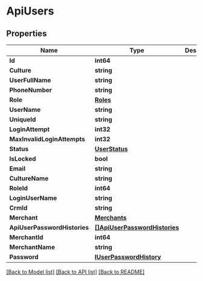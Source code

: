 # ApiUsers

## Properties

Name | Type | Description | Notes
------------ | ------------- | ------------- | -------------
**Id** | **int64** |  | 
**Culture** | **string** |  | [optional] 
**UserFullName** | **string** |  | [optional] 
**PhoneNumber** | **string** |  | [optional] 
**Role** | [**Roles**](Roles.md) |  | [optional] 
**UserName** | **string** |  | [optional] 
**UniqueId** | **string** |  | [optional] 
**LoginAttempt** | **int32** |  | 
**MaxInvalidLoginAttempts** | **int32** |  | 
**Status** | [**UserStatus**](UserStatus.md) |  | 
**IsLocked** | **bool** |  | 
**Email** | **string** |  | [optional] 
**CultureName** | **string** |  | [optional] 
**RoleId** | **int64** |  | 
**LoginUserName** | **string** |  | [optional] 
**CrmId** | **string** |  | [optional] 
**Merchant** | [**Merchants**](Merchants.md) |  | [optional] 
**ApiUserPasswordHistories** | [**[]ApiUserPasswordHistories**](ApiUserPasswordHistories.md) |  | [optional] 
**MerchantId** | **int64** |  | 
**MerchantName** | **string** |  | [optional] 
**Password** | [**IUserPasswordHistory**](IUserPasswordHistory.md) |  | [optional] 

[[Back to Model list]](../README.md#documentation-for-models) [[Back to API list]](../README.md#documentation-for-api-endpoints) [[Back to README]](../README.md)


